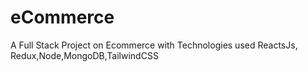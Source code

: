 # eCommerce
A Full Stack Project on Ecommerce with Technologies used ReactsJs, Redux,Node,MongoDB,TailwindCSS

